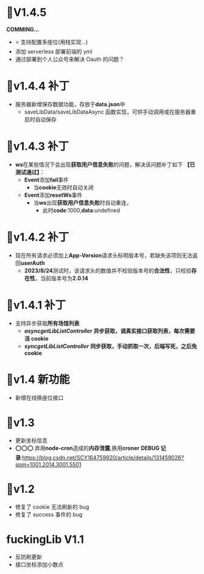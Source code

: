 # 🔨V1.4.5

**COMMING...**

- ⭐ 支持配置多座位(用栈实现...)
- 添加 serverless 部署前端的 yml
- 通过部署到个人公众号来解决 Oauth 的问题？

# 🔨v1.4.4 补丁

- 服务器新增保存数据功能，存放于**data.json**中
  - saveLibData/saveLibDataAsync 函数实现，可供手动调用或在服务器重启时自动保存

# 🔨v1.4.3 补丁

- **ws**在某些情况下会出现**获取用户信息失败**的问题，解决该问题补丁如下 **【已测试通过】**：
  - **Event**添加**fail**事件
    - 当**cookie**无效时自动关闭
  - **Event**添加**resetWs**事件
    - 当**ws**出现**获取用户信息失败**时自动重连，
      - 此时**code**:1000,**data**:undefined

# 🔨v1.4.2 补丁

- 现在所有请求必须加上**App-Version**请求头标明版本号，若缺失该项则无法返回**userAuth**
  - **2023/8/24**测试时，该请求头的数值并不校验版本号的**合法性**，只校验**存在性**，当前版本号为**2.0.14**

# 🔨v1.4.1 补丁

- 支持异步获取**所有场馆列表**
  - **_asyncgetLibListController_** **异步获取，调真实接口获取列表，每次需要活 cookie**
  - **_syncgetLibListController_** **同步获取，手动抓取一次，后端写死，之后免 cookie**

# 🔨v1.4 新功能

- 新增在线换座位接口

# 🔨v1.3

- 更新坐标信息
- ⭕⭕⭕ 弃用**node-cron**造成的**内存泄露**,换用**croner**
  **DEBUG 记录**:https://blog.csdn.net/SCY164759920/article/details/131459026?spm=1001.2014.3001.5501

# 🔨v1.2

- 修复了 cookie 无法刷新的 bug
- 修复了 success 事件的 bug

# fuckingLib V1.1

- 反防刷更新
- 接口坐标添加小数点
